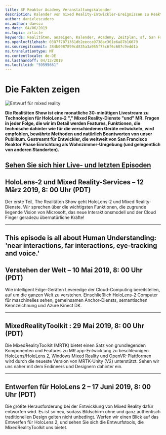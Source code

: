 ```yaml
---
title: SF Reaktor Academy Veranstaltungskalender
description: Kalender von mixed Reality-Entwickler-Ereignissen zu Reaktors in San Francisco.
author: danielescudero
ms.author: daescu
ms.date: 04/06/2019
ms.topic: article
keywords: Realitäten, anzeigen, Kalender, Academy, Zeitplan, sf, San Francisco, Reaktor
ms.openlocfilehash: 0387f7871361db2eecca9738ac301e6a87b16670
ms.sourcegitcommit: 384b0087899cd835a3a965f75c6f6c607c9edd1b
ms.translationtype: MT
ms.contentlocale: de-DE
ms.lasthandoff: 04/12/2019
ms.locfileid: "59595661"
---
```

# <a name="the-realities-show"></a>Die Fakten zeigen
![Entwurf für mixed reality](images/therealitiesshow.jpg)

**Die Realitäten Show ist eine monatliche 30-minütigen Livestream zu Technologien für HoloLens-2 "," Mixed Reality-Dienste "und" MR. Fragen in jeder Folge, die wir im Detail werden Features, Funktionen, die technische dahinter wie für die verschiedenen Geräte entwickeln, wird empfohlen, bewährte Methoden und natürlich Beantworten von unser Publikum. Gestreamt für Entwickler, die weltweit von San Francisco Reaktor Phase Einrichtung als Wohnzimmer-Umgebung (und gelegentlich von anderen Standorten).**

<a name="watch-live-and-past-episodes-herehttpakamstrs"></a>**[Sehen Sie sich hier Live- und letzten Episoden](http://aka.ms/trs)**
---

## <a name="hololens-2-and-mixed-reality-services---march-12-2019-8-am-pdt"></a>**HoloLens-2 und Mixed Reality-Services** – 12 März 2019, 8: 00 Uhr (PDT)
Der erste Teil, The Realitäten Show geht HoloLens-2 und Mixed Reality-Dienste. Wir sprechen über die wichtigsten Funktionen, die zugrunde liegende Vision von Microsoft, das neue Interaktionsmodell und der Cloud Finger geradezu übernatürliche Kräfte!

---
This episode is all about Human Understanding: 'near interactions, far interactions, eye-tracking and voice.'
---
## <a name="world-understanding---may-10-2019-8-am-pdt"></a>**Verstehen der Welt** – 10 Mai 2019, 8: 00 Uhr (PDT)
Wie intelligent Edge-Geräten Leveredge der Cloud-Computing bereitstellen, auf um die ganzen Welt zu verstehen. Einschließlich HoloLens-2 Computer für maschinelles sehen, gemeinsamen Anchor-Diensts, semantischen Kennzeichnung und Azure Kinect DK.

---
## <a name="mixedrealitytoolkit---may-29-2019-8-am-pdt"></a>**MixedRealityToolkit** : 29 Mai 2019, 8: 00 Uhr (PDT)
Die MixedRealityToolkit (MRTK) bietet einen Satz von grundlegenden Komponenten und Features zu MR app-Entwicklung zu beschleunigen. HoloLens/HoloLens 2, Windows Mixed Reality und OpenVR-Plattformen wird durch die neueste Version von MRTK-Unity (V2) unterstützt. Sehen wir uns näher mit dem Endineers und Designern dahinter ein.

---
## <a name="designing-for-hololens-2---june-17-2019-8-am-pdt"></a>**Entwerfen für HoloLens 2** – 17 Juni 2019, 8: 00 Uhr (PDT)
Die größte Herausforderung bei der Entwicklung von Mixed Reality dafür entworfen wird. Es ist so neu, sodass Bildschirm ohne und ganz authentisch traditionellen Design gelten nicht unbedingt. Werfen wir einen Blick auf das Entwerfen für HoloLens 2, und sehen Sie sich die Entwurfstools, die MixedRealityToolkit uns bietet.


